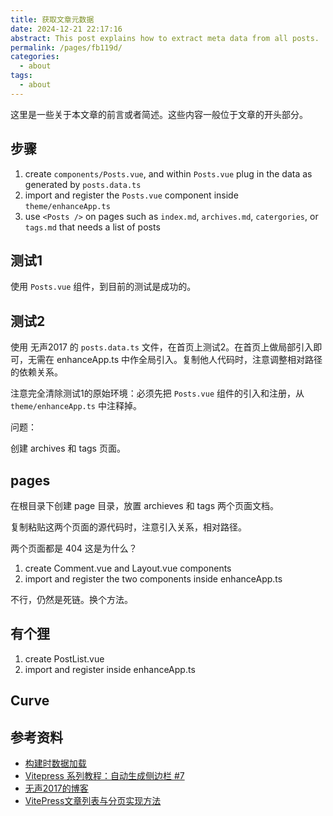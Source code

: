 ```yaml
---
title: 获取文章元数据
date: 2024-12-21 22:17:16
abstract: This post explains how to extract meta data from all posts.
permalink: /pages/fb119d/
categories: 
  - about
tags: 
  - about
---
```


这里是一些关于本文章的前言或者简述。这些内容一般位于文章的开头部分。

<!-- more -->

## 步骤

1. create `components/Posts.vue`, and within `Posts.vue` plug in the data as generated by `posts.data.ts`
2. import and register the `Posts.vue` component inside `theme/enhanceApp.ts`
3. use `<Posts />` on pages such as `index.md`, `archives.md`, `catergories`, or `tags.md` that needs a list of posts

## 测试1

使用 `Posts.vue` 组件，到目前的测试是成功的。

<Posts />

## 测试2

使用 无声2017 的 `posts.data.ts` 文件，在首页上测试2。在首页上做局部引入即可，无需在 enhanceApp.ts 中作全局引入。复制他人代码时，注意调整相对路径的依赖关系。

注意完全清除测试1的原始环境：必须先把 `Posts.vue` 组件的引入和注册，从 `theme/enhanceApp.ts` 中注释掉。

问题：

创建 archives 和 tags 页面。

## pages

在根目录下创建 page 目录，放置 archieves 和 tags 两个页面文档。

复制粘贴这两个页面的源代码时，注意引入关系，相对路径。

两个页面都是 404 这是为什么？

1. create Comment.vue and Layout.vue components
2. import and register the two components inside enhanceApp.ts

不行，仍然是死链。换个方法。

## 有个狸

1. create PostList.vue
2. import and register inside enhanceApp.ts

<PostList />

## Curve

## 参考资料

- [构建时数据加载](https://vitepress.dev/zh/guide/data-loading)
- [Vitepress 系列教程：自动生成侧边栏 #7](https://www.bilibili.com/video/BV1ZC4y1m7sj/)
- [无声2017的博客](https://ivestszheng.github.io/)
- [VitePress文章列表与分页实现方法](https://p6p.net/25446.html)
